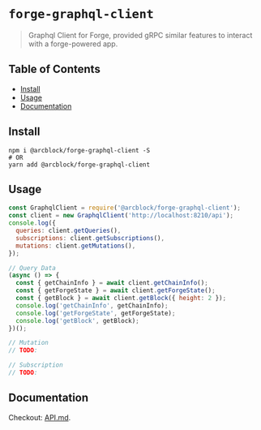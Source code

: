 # `forge-graphql-client`

> Graphql Client for Forge, provided gRPC similar features to interact with a forge-powered app.


## Table of Contents

* [Install](#install)
* [Usage](#usage)
* [Documentation](#documentation)


## Install

```shell
npm i @arcblock/forge-graphql-client -S
# OR
yarn add @arcblock/forge-graphql-client
```


## Usage

```js
const GraphqlClient = require('@arcblock/forge-graphql-client');
const client = new GraphqlClient('http://localhost:8210/api');
console.log({
  queries: client.getQueries(),
  subscriptions: client.getSubscriptions(),
  mutations: client.getMutations(),
});

// Query Data
(async () => {
  const { getChainInfo } = await client.getChainInfo();
  const { getForgeState } = await client.getForgeState();
  const { getBlock } = await client.getBlock({ height: 2 });
  console.log('getChainInfo', getChainInfo);
  console.log('getForgeState', getForgeState);
  console.log('getBlock', getBlock);
})();

// Mutation
// TODO:

// Subscription
// TODO:
```


## Documentation

Checkout: [API.md](./docs/API.md).
